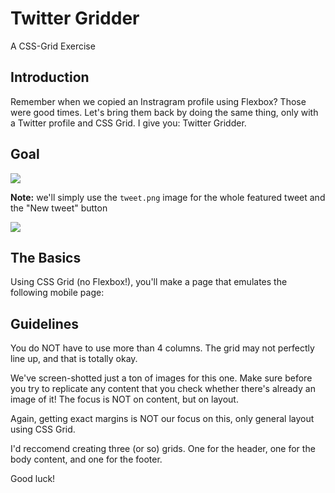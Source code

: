 # Twitter Gridder

A CSS-Grid Exercise

## Introduction

Remember when we copied an Instragram profile using Flexbox? Those were good times. Let's bring them back by doing the same thing, only with a Twitter profile and CSS Grid. I give you: Twitter Gridder.

## Goal

<img src="assets/goal.png"/>

**Note:** we'll simply use the `tweet.png` image for the whole featured tweet and the "New tweet" button

<img src="assets/tweet.png"/>

## The Basics

Using CSS Grid (no Flexbox!), you'll make a page that emulates the following mobile page:

## Guidelines

You do NOT have to use more than 4 columns. The grid may not perfectly line up, and that is totally okay. 

We've screen-shotted just a ton of images for this one. Make sure before you try to replicate any content that you check whether there's already an image of it! The focus is NOT on content, but on layout.

Again, getting exact margins is NOT our focus on this, only general layout using CSS Grid.

I'd reccomend creating three (or so) grids. One for the header, one for the body content, and one for the footer.

Good luck!

